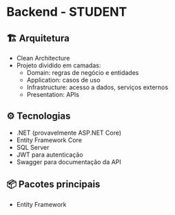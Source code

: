 # Backend - STUDENT

## 🏗️ Arquitetura
- Clean Architecture
- Projeto dividido em camadas:
  - Domain: regras de negócio e entidades
  - Application: casos de uso
  - Infrastructure: acesso a dados, serviços externos
  - Presentation: APIs

## ⚙️ Tecnologias
- .NET (provavelmente ASP.NET Core)
- Entity Framework Core
- SQL Server
- JWT para autenticação
- Swagger para documentação da API

## 📦 Pacotes principais
- Entity Framework
